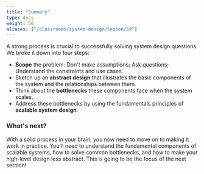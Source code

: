 ```yaml
---
title: "Summary"
type: docs
weight: 50
aliases: ["/classrooms/system-design/lesson/59"]
---
```

A strong process is crucial to successfully solving system design questions. We broke it down into four steps:

* **Scope** the problem: Don't make assumptions; Ask questions; Understand the constraints and use cases.
* Sketch up an **abstract design** that illustrates the basic components of the system and the relationships between them.
* Think about the **bottlenecks** these components face when the system scales.
* Address these bottlenecks by using the fundamentals principles of **scalable system design**.

### What's next?

With a solid process in your brain, you now need to move on to making it work in practice. You'll need to understand the fundamental components of scalable systems, how to solve common bottlenecks, and how to make your high-level design less abstract. This is going to be the focus of the next section!
